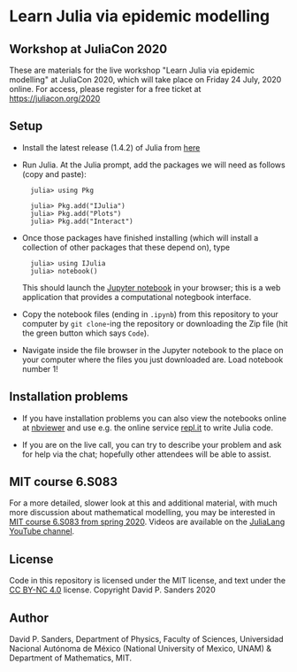 # Learn Julia via epidemic modelling

## Workshop at JuliaCon 2020

These are materials for the live workshop "Learn Julia via epidemic modelling" at JuliaCon 2020, 
which will take place on Friday 24 July, 2020 online.
For access, please register for a free ticket at https://juliacon.org/2020


## Setup

- Install the latest release (1.4.2) of Julia from [here](https://julialang.org/downloads/)

- Run Julia. At the Julia prompt, add the packages we will need as follows (copy and paste):

        julia> using Pkg
    
        julia> Pkg.add("IJulia")
        julia> Pkg.add("Plots")
        julia> Pkg.add("Interact")
    
- Once those packages have finished installing (which will install a collection of other packages that these depend on), type

        julia> using IJulia
        julia> notebook()

  This should launch the [Jupyter notebook](https://jupyter.org) in your browser; this is a web application that provides a computational notegbook interface.
  
- Copy the notebook files (ending in `.ipynb`) from this repository to your computer by `git clone`-ing the repository or downloading the Zip file
(hit the green button which says `Code`).


- Navigate inside the file browser in the Jupyter notebook to the place on your computer where the files you just downloaded are. Load notebook number 1!

## Installation problems

- If you have installation problems you can also view the notebooks online at [nbviewer](https://nbviewer.jupyter.org/github/dpsanders/LearnJulia2020/tree/master) and use e.g. the online service [repl.it](https://repl.it) to write Julia code.

- If you are on the live call, you can try to describe your problem and ask for help via the chat; hopefully other attendees will be able to assist.

## MIT course 6.S083

For a more detailed, slower look at this and additional material, with much more discussion about mathematical modelling,
you may be interested in [MIT course 6.S083 from spring 2020](https://github.com/mitmath/6S083/blob/master/syllabus.md).
Videos are available on the [JuliaLang YouTube channel](https://www.youtube.com/c/TheJuliaLanguage/videos).


## License

Code in this repository is licensed under the MIT license, and text under the [CC BY-NC 4.0](https://creativecommons.org/licenses/by-nc/4.0) license. Copyright David P. Sanders 2020

## Author

David P. Sanders, Department of Physics, Faculty of Sciences, Universidad Nacional Autónoma de México (National University of Mexico, UNAM) & Department of Mathematics, MIT.
